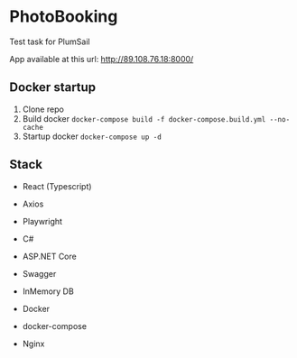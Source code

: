 ﻿# PhotoBooking
Test task for PlumSail

App available at this url: http://89.108.76.18:8000/

## Docker startup
1. Clone repo
2. Build docker ```docker-compose build -f docker-compose.build.yml --no-cache```
3. Startup docker ```docker-compose up -d```

## Stack
- React (Typescript)
- Axios
- Playwright

- C#
- ASP.NET Core
- Swagger
- InMemory DB
- Docker
- docker-compose
- Nginx
